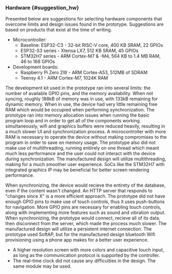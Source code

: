 ### Hardware {#suggestion_hw}

Presented below are suggestions for selecting hardware components that overcome limits and design issues found in the prototype.
Suggestions are based on products that exist at the time of writing.

- Microcontroller:
  - Baseline: ESP32-C3 - 32-bit RISC-V core, 400 KB SRAM, 22 GPIOs
  - ESP32-S3 series - Xtensa LX7, 512 KB SRAM, 45 GPIOs
  - STM32H7 series - ARM Cortex-M7 & -M4, 564 KB to 1.4 MB RAM, 46 to 168 GPIOs
- Development boards:
  - Raspberry Pi Zero 2W - ARM Cortex-A53, 512MB of SDRAM
  - Teensy 4.1 - ARM Cortex-M7, 1024K RAM

The development kit used in the prototype ran into several limits: the number of available GPIO pins, and the memory availability. When not syncing, roughly 188kB of memory was in use, with 133kB remaining for dynamic memory. When in use, the device had very little remaining free RAM which would be occupied when performing synchronization.
The prototype ran into memory allocation issues when running the basic program loop and in order to get all of the components working simultaneously, wifi and graphics buffers were reduced heavily, resulting in a much slower UI and synchronization process.
A microcontroller with more RAM is necessary to operate the device without making compromises to the program in order to save on memory usage.
The prototype also did not make use of multithreading, running entiirely on one thread which meant much less performance and the user could not interact with the device during synchronization.
The manufactured design will utilize multithreading, making for a much smoother user experience.
SoCs like the STM32H7 with integrated graphics IP may be beneficial for better screen rendering performance.

When synchronizing, the device would recieve the entirety of the database, even if the content wasn't changed. An HTTP server that responds to "changes since X" is a more efficient approach.
The prototype did not have enough GPIO pins to make use of touch controls, thus it uses push-buttons for navigation.
More GPIO pins are necessary for enabling touch controls, along with implementing more features such as sound and vibration output.
When synchronizing, the prototype would connect, recieve all of its data, then disconnect from the server, which made the process much slower. The manufactured design will utilize a persistent internet connection.
The prototype used SoftAP, but for the manufactured design bluetooth Wifi provisioning using a phone app makes for a better user experience.

- A higher resolution screen with more colors and capacitive touch input, as long as the communication protocol is supported by the controller.
- The real-time clock did not cause any difficulties in the design. The same module may be used.
